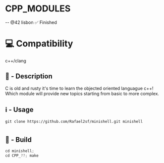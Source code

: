 # CPP_MODULES
-- @42 lisbon
✅ Finished  

# 💻 Compatibility
c++/clang

## 📝   - Description 
C is old and rusty it's time to learn the objected oriented languague c++! Which module will provide new topics starting from basic to more complex.

## ℹ️   - Usage

~~~git
git clone https://github.com/Rafael2sf/minishell.git minishell
~~~

#
## 🔨   - Build

~~~c
cd minishell; 
cd CPP_??; make
~~~
